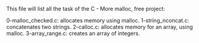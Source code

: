 This file will list all the task of the C - More malloc, free project:

0-malloc_checked.c: allocates memory using malloc.
1-string_nconcat.c: concatenates two strings.
2-calloc.c: allocates memory for an array, using malloc.
3-array_range.c:  creates an array of integers.
